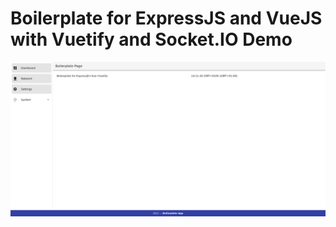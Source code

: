 # Boilerplate for ExpressJS and VueJS with Vuetify and Socket.IO Demo

![Boilerplate](./images/1.png)